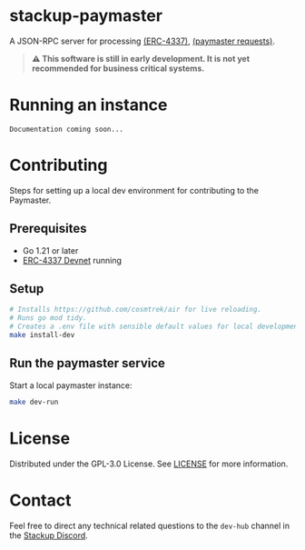 # stackup-paymaster

A JSON-RPC server for processing [(ERC-4337)](https://docs.stackup.sh/docs/erc-4337-guides), [(paymaster requests)](https://docs.stackup.sh/docs/paymaster-api-rpc-methods).

> **⚠️ This software is still in early development. It is not yet recommended for business critical systems.**

# Running an instance

```
Documentation coming soon...
```

# Contributing

Steps for setting up a local dev environment for contributing to the Paymaster.

## Prerequisites

- Go 1.21 or later
- [ERC-4337 Devnet](https://github.com/stackup-wallet/erc-4337-devnet) running

## Setup

```bash
# Installs https://github.com/cosmtrek/air for live reloading.
# Runs go mod tidy.
# Creates a .env file with sensible default values for local development.
make install-dev
```

## Run the paymaster service

Start a local paymaster instance:

```bash
make dev-run
```

# License

Distributed under the GPL-3.0 License. See [LICENSE](./LICENSE) for more information.

# Contact

Feel free to direct any technical related questions to the `dev-hub` channel in the [Stackup Discord](https://discord.gg/VTjJGvMNyW).
